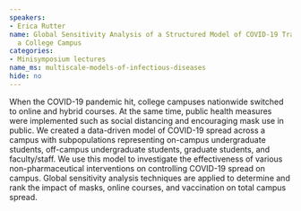 ```yaml
---
speakers:
- Erica Rutter
name: Global Sensitivity Analysis of a Structured Model of COVID-19 Transmission on
  a College Campus
categories:
- Minisymposium lectures
name_ms: multiscale-models-of-infectious-diseases
hide: no
---
```

When the COVID-19 pandemic hit, college campuses nationwide switched to online and hybrid courses. At the same time, public health measures were implemented such as social distancing and encouraging mask use in public. We created a data-driven model of COVID-19 spread across a campus with subpopulations representing on-campus undergraduate students, off-campus undergraduate students, graduate students, and faculty/staff. We use this model to investigate the effectiveness of various non-pharmaceutical interventions on controlling COVID-19 spread on campus. Global sensitivity analysis techniques are applied to determine and rank the impact of masks, online courses, and vaccination on total campus spread.


